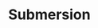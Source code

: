 ---
layout: song
id: 20
title: Submersion
artist: Kraedt
genre: Drum & Bass
image: Treasure EP.jpg
buy-able: true
downloadable: true
itunes: https://itunes.apple.com/us/album/treasure-ep/id1192196861
beatport:
gplay: https://play.google.com/store/music/album/Kraedt_Treasure_EP?id=Bxl7gttnlkr4tf52qryaprf2cde
amazon: http://goo.gl/4OeFhE
license: 1
---